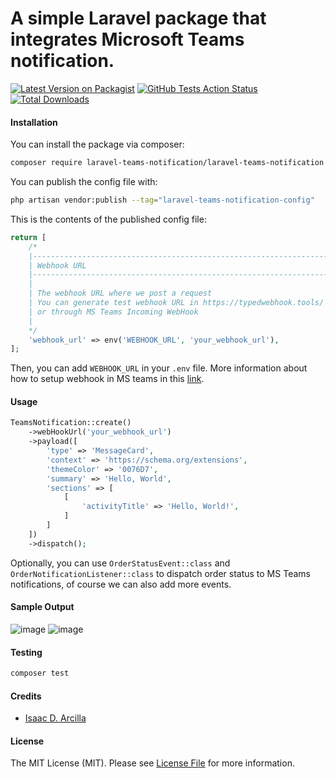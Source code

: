 # A simple Laravel package that integrates Microsoft Teams notification.

[![Latest Version on Packagist](https://img.shields.io/packagist/v/laravel-teams-notification/laravel-teams-notification.svg?style=flat-square)](https://packagist.org/packages/laravel-teams-notification/laravel-teams-notification)
[![GitHub Tests Action Status](https://img.shields.io/github/actions/workflow/status/isaacdarcilla/laravel-teams-notification/run-tests.yml?branch=main&label=tests&style=flat-square)](https://github.com/isaacdarcilla/laravel-teams-notification/actions?query=workflow%3Arun-tests+branch%3Amain)
[![Total Downloads](https://img.shields.io/packagist/dt/laravel-teams-notification/laravel-teams-notification.svg?style=flat-square)](https://packagist.org/packages/laravel-teams-notification/laravel-teams-notification)

#### Installation

You can install the package via composer:

```bash
composer require laravel-teams-notification/laravel-teams-notification
```

You can publish the config file with:

```bash
php artisan vendor:publish --tag="laravel-teams-notification-config"
```

This is the contents of the published config file:

```php
return [
    /*
    |--------------------------------------------------------------------------
    | Webhook URL
    |--------------------------------------------------------------------------
    |
    | The webhook URL where we post a request
    | You can generate test webhook URL in https://typedwebhook.tools/ 
    | or through MS Teams Incoming WebHook
    |
    */
    'webhook_url' => env('WEBHOOK_URL', 'your_webhook_url'),
];
```

Then, you can add `WEBHOOK_URL` in your `.env` file. More information about how to setup webhook in MS teams in
this [link](https://learn.microsoft.com/en-us/microsoftteams/platform/webhooks-and-connectors/how-to/add-incoming-webhook?tabs=dotnet).

#### Usage

```php
TeamsNotification::create()
    ->webHookUrl('your_webhook_url')
    ->payload([
        'type' => 'MessageCard',
        'context' => 'https://schema.org/extensions',
        'themeColor' => '0076D7',
        'summary' => 'Hello, World',
        'sections' => [
            [
                'activityTitle' => 'Hello, World!',
            ]
        ]
    ])
    ->dispatch();
```

Optionally, you can use `OrderStatusEvent::class` and `OrderNotificationListener::class` to dispatch order status to MS
Teams notifications, of course we can also add more events.


#### Sample Output

![image](https://user-images.githubusercontent.com/22732118/229997903-cac75a28-5414-4b55-a8b9-735c748f81f7.png)
![image](https://user-images.githubusercontent.com/22732118/229997658-b03c082a-4896-45c1-b26d-23295a013319.png)

#### Testing

```bash
composer test
```

#### Credits

- [Isaac D. Arcilla](https://github.com/isaacdarcilla)

#### License

The MIT License (MIT). Please see [License File](LICENSE.md) for more information.
